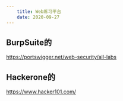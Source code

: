 ```yaml
---
    title: Web练习平台
    date: 2020-09-27
---
```


## BurpSuite的
https://portswigger.net/web-security/all-labs

## Hackerone的
https://www.hacker101.com/